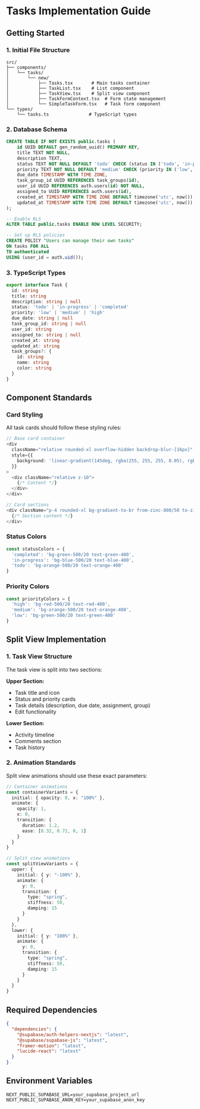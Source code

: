 # Tasks Implementation Guide

## Getting Started

### 1. Initial File Structure
```
src/
├── components/
│   └── tasks/
│       └── new/
│           ├── Tasks.tsx       # Main tasks container
│           ├── TaskList.tsx    # List component
│           ├── TaskView.tsx    # Split view component
│           ├── TaskFormContext.tsx  # Form state management
│           └── SimpleTaskForm.tsx   # Task form component
└── types/
    └── tasks.ts               # TypeScript types
```

### 2. Database Schema
```sql
CREATE TABLE IF NOT EXISTS public.tasks (
    id UUID DEFAULT gen_random_uuid() PRIMARY KEY,
    title TEXT NOT NULL,
    description TEXT,
    status TEXT NOT NULL DEFAULT 'todo' CHECK (status IN ('todo', 'in-progress', 'completed')),
    priority TEXT NOT NULL DEFAULT 'medium' CHECK (priority IN ('low', 'medium', 'high')),
    due_date TIMESTAMP WITH TIME ZONE,
    task_group_id UUID REFERENCES task_groups(id),
    user_id UUID REFERENCES auth.users(id) NOT NULL,
    assigned_to UUID REFERENCES auth.users(id),
    created_at TIMESTAMP WITH TIME ZONE DEFAULT timezone('utc', now()) NOT NULL,
    updated_at TIMESTAMP WITH TIME ZONE DEFAULT timezone('utc', now()) NOT NULL
);

-- Enable RLS
ALTER TABLE public.tasks ENABLE ROW LEVEL SECURITY;

-- Set up RLS policies
CREATE POLICY "Users can manage their own tasks"
ON tasks FOR ALL
TO authenticated
USING (user_id = auth.uid());
```

### 3. TypeScript Types
```typescript
export interface Task {
  id: string
  title: string
  description: string | null
  status: 'todo' | 'in-progress' | 'completed'
  priority: 'low' | 'medium' | 'high'
  due_date: string | null
  task_group_id: string | null
  user_id: string
  assigned_to: string | null
  created_at: string
  updated_at: string
  task_groups?: {
    id: string
    name: string
    color: string
  }
}
```

## Component Standards

### Card Styling
All task cards should follow these styling rules:
```typescript
// Base card container
<div 
  className="relative rounded-xl overflow-hidden backdrop-blur-[16px]"
  style={{ 
    background: 'linear-gradient(145deg, rgba(255, 255, 255, 0.05), rgba(255, 255, 255, 0.02))'
  }}
>
  <div className="relative z-10">
    {/* Content */}
  </div>
</div>

// Card sections
<div className="p-4 rounded-xl bg-gradient-to-br from-zinc-800/50 to-zinc-900/50 border border-white/[0.05]">
  {/* Section content */}
</div>
```

### Status Colors
```typescript
const statusColors = {
  'completed': 'bg-green-500/20 text-green-400',
  'in-progress': 'bg-blue-500/20 text-blue-400',
  'todo': 'bg-orange-500/20 text-orange-400'
}
```

### Priority Colors
```typescript
const priorityColors = {
  'high': 'bg-red-500/20 text-red-400',
  'medium': 'bg-orange-500/20 text-orange-400',
  'low': 'bg-green-500/20 text-green-400'
}
```

## Split View Implementation

### 1. Task View Structure
The task view is split into two sections:

**Upper Section:**
- Task title and icon
- Status and priority cards
- Task details (description, due date, assignment, group)
- Edit functionality

**Lower Section:**
- Activity timeline
- Comments section
- Task history

### 2. Animation Standards
Split view animations should use these exact parameters:

```typescript
// Container animations
const containerVariants = {
  initial: { opacity: 0, x: "100%" },
  animate: { 
    opacity: 1, 
    x: 0,
    transition: {
      duration: 1.2,
      ease: [0.32, 0.72, 0, 1]
    }
  }
}

// Split view animations
const splitViewVariants = {
  upper: {
    initial: { y: "-100%" },
    animate: { 
      y: 0,
      transition: {
        type: "spring",
        stiffness: 50,
        damping: 15
      }
    }
  },
  lower: {
    initial: { y: "100%" },
    animate: { 
      y: 0,
      transition: {
        type: "spring",
        stiffness: 50,
        damping: 15
      }
    }
  }
}
```

## Required Dependencies
```json
{
  "dependencies": {
    "@supabase/auth-helpers-nextjs": "latest",
    "@supabase/supabase-js": "latest",
    "framer-motion": "latest",
    "lucide-react": "latest"
  }
}
```

## Environment Variables
```env
NEXT_PUBLIC_SUPABASE_URL=your_supabase_project_url
NEXT_PUBLIC_SUPABASE_ANON_KEY=your_supabase_anon_key
```
